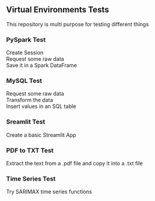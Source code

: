 ## Virtual Environments Tests

This repository is multi purpose for testing different things 

### PySpark Test

Create Session \
Request some raw data \
Save it in a Spark DataFrame

### MySQL Test

Request some raw data \
Transform the data \
Insert values in an SQL table

### Sreamlit Test

Create a basic Streamlit App

### PDF to TXT Test

Extract the text from a .pdf file and copy it into a .txt file


### Time Series Test

Try SARIMAX time series functions

